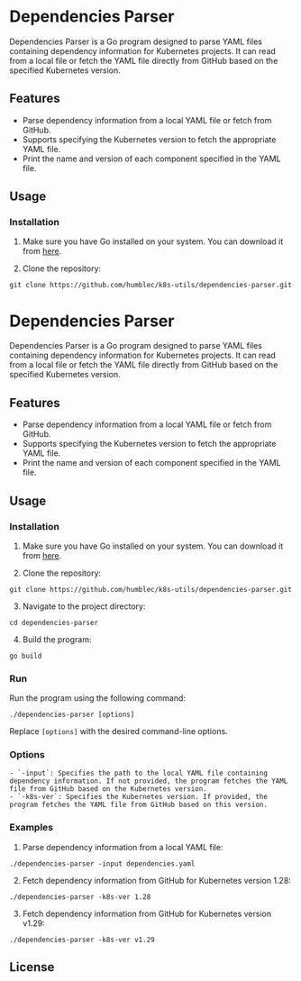 # Dependencies Parser

Dependencies Parser is a Go program designed to parse YAML files containing dependency information for Kubernetes projects. It can read from a local file or fetch the YAML file directly from GitHub based on the specified Kubernetes version.

## Features

- Parse dependency information from a local YAML file or fetch from GitHub.
- Supports specifying the Kubernetes version to fetch the appropriate YAML file.
- Print the name and version of each component specified in the YAML file.

## Usage

### Installation

1. Make sure you have Go installed on your system. You can download it from [here](https://golang.org/dl/).

2. Clone the repository:

```
git clone https://github.com/humblec/k8s-utils/dependencies-parser.git

```
# Dependencies Parser

Dependencies Parser is a Go program designed to parse YAML files containing dependency information for Kubernetes projects. It can read from a local file or fetch the YAML file directly from GitHub based on the specified Kubernetes version.


## Features

- Parse dependency information from a local YAML file or fetch from GitHub.
- Supports specifying the Kubernetes version to fetch the appropriate YAML file.
- Print the name and version of each component specified in the YAML file.

## Usage

### Installation

1. Make sure you have Go installed on your system. You can download it from [here](https://golang.org/dl/).

2. Clone the repository:
```
git clone https://github.com/humblec/k8s-utils/dependencies-parser.git
```

3. Navigate to the project directory:
```
cd dependencies-parser
```



4. Build the program:
```
go build
```


### Run

Run the program using the following command:
```
./dependencies-parser [options]
```

Replace `[options]` with the desired command-line options.

### Options
```
- `-input`: Specifies the path to the local YAML file containing dependency information. If not provided, the program fetches the YAML file from GitHub based on the Kubernetes version.
- `-k8s-ver`: Specifies the Kubernetes version. If provided, the program fetches the YAML file from GitHub based on this version.
```
### Examples

1. Parse dependency information from a local YAML file:
```
./dependencies-parser -input dependencies.yaml
```


2. Fetch dependency information from GitHub for Kubernetes version 1.28:
```
./dependencies-parser -k8s-ver 1.28
```


3. Fetch dependency information from GitHub for Kubernetes version v1.29:
```
./dependencies-parser -k8s-ver v1.29
```


## License

